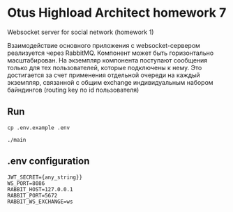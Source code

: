 # Otus Highload Architect homework 7

Websocket server for social network (homework 1)

Взаимодействие основного приложения с websocket-сервером реализуется через RabbitMQ.
Компонент может быть горизонтально масштабирован.
На экземпляр компонента поступают сообщения только для тех пользователей, которые подключены к нему. Это достигается за счет применения отдельной очереди на каждый экземпляр, связанной с общим exchange индивидуальным набором байндингов (routing key по id пользователя)

## Run

    cp .env.example .env

    ./main

## .env configuration

    JWT_SECRET={any_string}}
    WS_PORT=8086
    RABBIT_HOST=127.0.0.1
    RABBIT_PORT=5672
    RABBIT_WS_EXCHANGE=ws
